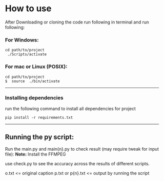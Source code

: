 # How to use
After Downloading or cloning the code run following in terminal and run following:

### For Windows:
```
cd path/to/project
 ./Scripts/activate
```
### For mac or Linux (POSIX):
```
cd path/to/project
$  source  ./bin/activate
```
---
### Installing dependencies

run the following command to install all dependencies for project

```
pip install -r requirements.txt
```

---
## Running the py script:

Run the main.py and main{n}.py to check result (may require tweak for input file):
**Note:** Install the FFMPEG

use check.py to see the accuracy across the results of different scripts.

o.txt  <= original caption
p.txt or p{n}.txt <= output by running the script